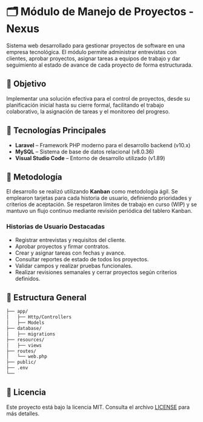 # 🗂️ Módulo de Manejo de Proyectos - Nexus

Sistema web desarrollado para gestionar proyectos de software en una empresa tecnológica. El módulo permite administrar entrevistas con clientes, aprobar proyectos, asignar tareas a equipos de trabajo y dar seguimiento al estado de avance de cada proyecto de forma estructurada.

## 🎯 Objetivo

Implementar una solución efectiva para el control de proyectos, desde su planificación inicial hasta su cierre formal, facilitando el trabajo colaborativo, la asignación de tareas y el monitoreo del progreso.

## 🚀 Tecnologías Principales

- **Laravel** – Framework PHP moderno para el desarrollo backend (v10.x)
- **MySQL** – Sistema de base de datos relacional (v8.0.36)
- **Visual Studio Code** – Entorno de desarrollo utilizado (v1.89)

## 📌 Metodología

El desarrollo se realizó utilizando **Kanban** como metodología ágil. Se emplearon tarjetas para cada historia de usuario, definiendo prioridades y criterios de aceptación. Se respetaron límites de trabajo en curso (WIP) y se mantuvo un flujo continuo mediante revisión periódica del tablero Kanban.

### Historias de Usuario Destacadas

- Registrar entrevistas y requisitos del cliente.
- Aprobar proyectos y firmar contratos.
- Crear y asignar tareas con fechas y avance.
- Consultar reportes de estado de todos los proyectos.
- Validar campos y realizar pruebas funcionales.
- Realizar revisiones semanales y cerrar proyectos según criterios definidos.

## 📁 Estructura General

```bash
├── app/
│   ├── Http/Controllers
│   ├── Models
├── database/
│   ├── migrations
├── resources/
│   ├── views
├── routes/
│   └── web.php
├── public/
├── .env
└──
```
## 📄 Licencia

Este proyecto está bajo la licencia MIT. Consulta el archivo [LICENSE](LICENSE) para más detalles.

